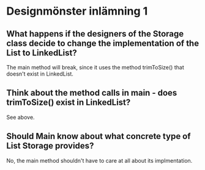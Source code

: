 # Designmönster inlämning 1

## What happens if the designers of the Storage class decide to change the implementation of the List to LinkedList?

The main method will break, since it uses the method trimToSize() that doesn't exist in LinkedList.

## Think about the method calls in main - does trimToSize() exist in LinkedList?

See above.

## Should Main know about what concrete type of List Storage provides?

No, the main method shouldn't have to care at all about its implmentation.
